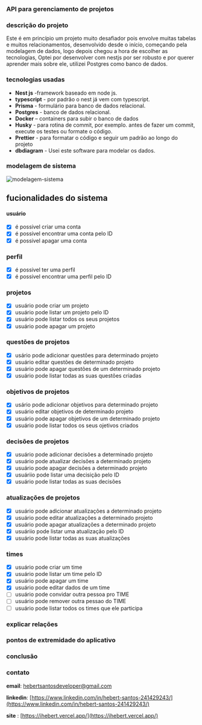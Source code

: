 ### API para gerenciamento de projetos

### descrição do projeto

Este é em princípio um projeto muito desafiador pois envolve muitas tabelas e muitos relacionamentos,
desenvolvido desde o início, começando pela modelagem de dados, logo depois chegou a hora de escolher as tecnologias,
Optei por desenvolver com nestjs por ser robusto e por querer aprender mais sobre ele, utilizei Postgres como banco de dados.

### tecnologias usadas

- **Nest js** -framework baseado em node js.
- **typescript** - por padrão o nest já vem com typescript.
- **Prisma** - formulário para banco de dados relacional.
- **Postgres** - banco de dados relacional.
- **Docker** – containers para subir o banco de dados
- **Husky** - para rotina de commit, por exemplo. antes de fazer um commit, execute os testes ou formate o código.
- **Prettier** - para formatar o código e seguir um padrão ao longo do projeto
- **dbdiagram** - Usei este software para modelar os dados.

### modelagem de sistema
![modelagem-sistema](https://github.com/hebertsanto/API-project-management/assets/108555424/5b154751-4d69-4624-80c3-67442052ea0b)

## fucionalidades do sistema

#### usuário

- [x] é possivel criar uma conta
- [x] é possivel encontrar uma conta pelo ID
- [x] é possivel apagar uma conta

### perfil

- [x] é possivel ter uma perfil
- [x] é possivel encontrar uma perfil pelo ID

### projetos

- [x] usuário pode criar um projeto
- [x] usuário pode listar um projeto pelo ID
- [x] usuário pode listar todos os seus projetos
- [x] usuário pode apagar um projeto

### questões de projetos

- [x] usário pode adicionar questões para determinado projeto
- [x] usuário editar questões de determinado projeto
- [x] usuário pode apagar questões de um determinado projeto
- [x] usuário pode listar todas as suas questões criadas
      
### objetivos de projetos

- [x] usário pode adicionar objetivos para determinado projeto
- [x] usuário editar objetivos de determinado projeto
- [x] usuário pode apagar objetivos de um determinado projeto
- [x] usuário pode listar todos os seus ojetivos criados

### decisões de projetos

- [x] usuário pode adicionar decisões a determinado projeto
- [x] usuário pode atualizar decisões a determinado projeto
- [x] usuário pode apagar decisões a determinado projeto
- [x] usuáriio pode listar uma decisição pelo ID
- [x] usuário pode listar todas as suas decisões

### atualizações de projetos

- [x] usuário pode adicionar atualizações a determinado projeto
- [x] usuário pode editar atualizações a determinado projeto
- [x] usuário pode apagar atualizações a determinado projeto
- [x] usuáriio pode listar uma atualização pelo ID
- [x] usuário pode listar todas as suas atualizações
      
### times 

- [x] usuário pode criar um time
- [x] usuário pode listar um time pelo ID
- [x] usuário pode apagar um time
- [x] usuário pode editar dados de um time
- [ ] usuário pode convidar outra pessoa pro TIME
- [ ] usuário pode remover outra pessao do TIME
- [ ] usuário pode listar todos os times que ele participa

### explicar relações


### pontos de extremidade do aplicativo


### conclusão


### contato

**email**: hebertsantosdeveloper@gmail.com

**linkedin**: [https://www.linkedin.com/in/hebert-santos-241429243/](https://www.linkedin.com/in/hebert-santos-241429243/)

**site** : [https://ihebert.vercel.app/](https://ihebert.vercel.app/)

  
